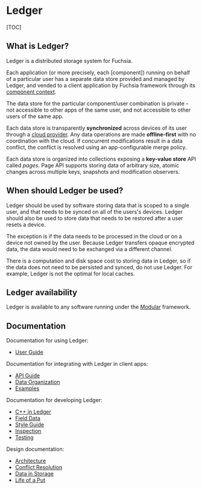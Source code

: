 # Ledger

[TOC]

## What is Ledger?

Ledger is a distributed storage system for Fuchsia.

Each application (or more precisely, each [component]) running on behalf of a
particular user has a separate data store provided and managed by Ledger, and
vended to a client application by Fuchsia framework through its [component
context].

The data store for the particular component/user combination is private - not
accessible to other apps of the same user, and not accessible to other users of
the same app.

Each data store is transparently **synchronized** across devices of its user
through a [cloud provider]. Any data operations are made **offline-first** with
no coordination with the cloud. If concurrent modifications result in a data
conflict, the conflict is resolved using an app-configurable merge policy.

Each data store is organized into collections exposing a **key-value store** API
called *pages*. Page API supports storing data of arbitrary size, atomic changes
across multiple keys, snapshots and modification observers.

## When should Ledger be used?

Ledger should be used by software storing data that is scoped to a single user,
and that needs to be synced on all of the users's devices.
Ledger should also be used to store data that needs to be restored after a user
resets a device.

The exception is if the data needs to be processed in the cloud or on a device
not owned by the user. Because Ledger transfers opaque encrypted data, the data
would need to be exchanged via a different channel.

There is a computation and disk space cost to storing data in Ledger, so if the
data does not need to be persisted and synced, do not use Ledger. For example,
Ledger is not the optimal for local caches.

## Ledger availability

Ledger is available to any software running under the [Modular] framework.

## Documentation

Documentation for using Ledger:

 - [User Guide](user_guide.md)

Documentation for integrating with Ledger in client apps:

 - [API Guide](api_guide.md)
 - [Data Organization](data_organization.md)
 - [Examples](examples.md)

Documentation for developing Ledger:

 - [C++ in Ledger](cpp.md)
 - [Field Data](field_data.md)
 - [Style Guide](style_guide.md)
 - [Inspection](inspection.md)
 - [Testing](testing.md)

Design documentation:

 - [Architecture](architecture.md)
 - [Conflict Resolution](conflict_resolution.md)
 - [Data in Storage](data_in_storage.md)
 - [Life of a Put](life_of_a_put.md)

[cloud provider]: /peridot/public/fidl/fuchsia.ledger.cloud/cloud_provider.fidl
[component context]: /peridot/public/fidl/fuchsia.modular/component/component_context.fidl
[Modular]: /peridot/docs/modular/overview.md
